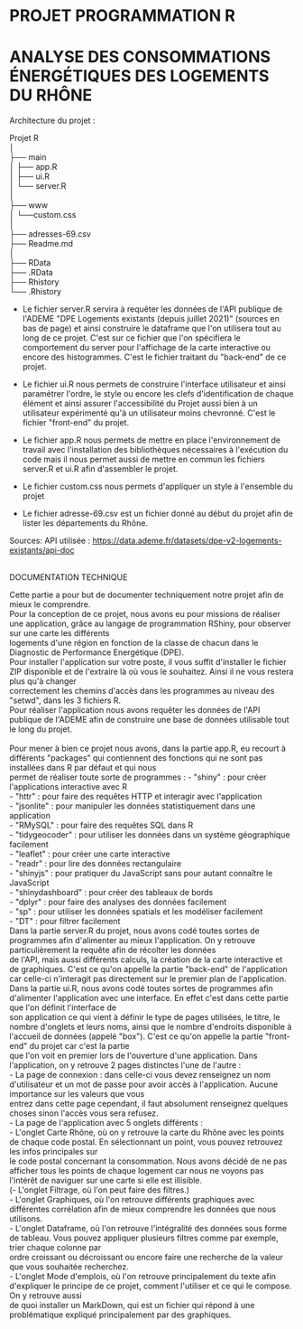 <h1>PROJET PROGRAMMATION R</h1>
<h1>ANALYSE DES CONSOMMATIONS ÉNERGÉTIQUES DES LOGEMENTS DU RHÔNE</h1>


Architecture du projet :<br>

Projet R<br>
    │<br>
    ├── main<br>
    │       ├── app.R<br>
    │       ├── ui.R<br>
    │       └── server.R<br>
    │<br>
    ├── www <br>
    │       └──custom.css<br>
    │<br>
    ├── adresses-69.csv<br>
    ├── Readme.md<br>
    │<br>
    ├── RData<br>
    ├── .RData<br>
    ├── Rhistory<br>
    └── .Rhistory<br>


- Le fichier server.R servira à requêter les données de l'API publique de l'ADEME "DPE Logements existants (depuis juillet 2021)" (sources en bas de page) et ainsi construire le dataframe que l'on utilisera tout au long de ce projet. C'est sur ce fichier que l'on spécifiera le comportement du server pour l'affichage de la carte interactive ou encore des histogrammes. C'est le fichier traitant du "back-end" de ce projet.

- Le fichier ui.R nous permets de construire l'interface utilisateur et ainsi paramétrer l'ordre, le style ou encore les clefs d'identification de chaque élément et ainsi assurer l'accessibilité du Projet aussi bien à un utilisateur expérimenté qu'à un utilisateur moins chevronné. C'est le fichier "front-end" du projet.

- Le fichier app.R nous permets de mettre en place l'environnement de travail avec l'installation des bibliothèques nécessaires à l'exécution du code mais il nous permet aussi de mettre en commun les fichiers server.R et ui.R afin d'assembler le projet.

- Le fichier custom.css nous permets d'appliquer un style à l'ensemble du projet

- Le fichier adresse-69.csv est un fichier donné au début du projet afin de lister les départements du Rhône.

Sources:
	API utilisée :
	https://data.ademe.fr/datasets/dpe-v2-logements-existants/api-doc



<br>
DOCUMENTATION TECHNIQUE<br>

Cette partie a pour but de documenter techniquement notre projet afin de mieux le comprendre.<br>
Pour la conception de ce projet, nous avons eu pour missions de réaliser une application, grâce au langage de programmation RShiny, pour observer sur une carte les différents <br>logements d'une région en fonction de la classe de chacun dans le Diagnostic de Performance Energétique (DPE).<br>
Pour installer l'application sur votre poste, il vous suffit d'installer le fichier ZIP disponible et de l'extraire là où vous le souhaitez. Ainsi il ne vous restera plus qu'à changer <br>correctement les chemins d'accès dans les programmes au niveau des "setwd", dans les 3 fichiers R.<br>
Pour réaliser l'application nous avons requêter les données de l'API publique de l'ADEME afin de construire une base de données utilisable tout le long du projet.<br><br>
Pour mener à bien ce projet nous avons, dans la partie app.R, eu recourt à différents "packages" qui contiennent des fonctions qui ne sont pas installées dans R par défaut et qui nous <br>permet de réaliser toute sorte de programmes : 
        - "shiny" : pour créer l'applications interactive avec R<br>
        - "httr" : pour faire des requêtes HTTP et interagir avec l'application<br>
        - "jsonlite" : pour manipuler les données statistiquement dans une application<br>
        - "RMySQL" : pour faire des requêtes SQL dans R<br>
	- "tidygeocoder" : pour utiliser les données dans un système géographique facilement<br>
        - "leaflet" : pour créer une carte interactive<br>
	- "readr" : pour lire des données rectangulaire<br>
	- "shinyjs" : pour pratiquer du JavaScript sans pour autant connaître le JavaScript<br>
	- "shinydashboard" : pour créer des tableaux de bords<br>
	- "dplyr" : pour faire des analyses des données facilement<br>
	- "sp" : pour utiliser les données spatials et les modéliser facilement<br>
	- "DT" : pour filtrer facilement<br>
Dans la partie server.R du projet, nous avons codé toutes sortes de programmes afin d'alimenter au mieux l'application. On y retrouve particulièrement la requête afin de récolter les données <br>de l'API, mais aussi différents calculs, la création de la carte interactive et de graphiques. C'est ce qu'on appelle la partie "back-end" de l'application car celle-ci n'interagit pas directement sur le premier plan de l'application.<br>
Dans la partie ui.R, nous avons codé toutes sortes de programmes afin d'alimenter l'application avec une interface. En effet c'est dans cette partie que l'on définit l'interface de <br>son application ce qui vient à définir le type de pages utilisées, le titre, le nombre d'onglets  et leurs noms, ainsi que le nombre d'endroits disponible à l'accueil de données (appelé "box"). C'est ce qu'on appelle la partie "front-end" du projet car c'est la partie <br>que l'on voit en premier lors de l'ouverture d'une application.
Dans l'application, on y retrouve 2 pages distinctes l'une de l'autre :<br>
	- La page de connexion : dans celle-ci vous devez renseignez un nom d'utilisateur et un mot de passe pour avoir accès à l'application. Aucune importance sur les valeurs que vous <br>entrez dans cette page cependant, il faut absolument renseignez quelques choses sinon l'accès vous sera refusez.<br>
	- La page de l'application avec 5 onglets différents :<br>
		- L'onglet Carte Rhône, où on y retrouve la carte du Rhône avec les points de chaque code postal. En sélectionnant un point, vous pouvez retrouvez les infos principales sur <br>le code postal concernant la consommation. Nous avons décidé de ne pas afficher tous les points de chaque logement car nous ne voyons pas l'intérêt de naviguer sur une carte si elle est illisible.<br>
		(- L'onglet Filtrage, où l'on peut faire des filtres.) <br>
		- L'onglet Graphiques, où l'on retrouve différents graphiques avec différentes corrélation afin de mieux comprendre les données que nous utilisons.<br>
		- L'onglet Dataframe, où l'on retrouve l'intégralité des données sous forme de tableau. Vous pouvez appliquer plusieurs filtres comme par exemple, trier chaque colonne par <br>ordre croissant ou décroissant ou encore faire une recherche de la valeur que vous souhaitée recherchez.<br>
		- L'onglet Mode d'emplois, où l'on retrouve principalement du texte afin d'expliquer le principe de ce projet, comment l'utiliser et ce qui le compose. On y retrouve aussi <br>de quoi installer un MarkDown, qui est un fichier qui répond à une problématique expliqué principalement par des graphiques. <br>
 
